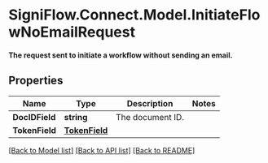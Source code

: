 # SigniFlow.Connect.Model.InitiateFlowNoEmailRequest
#### The request sent to initiate a workflow without sending an email.

## Properties

Name | Type | Description | Notes
------------ | ------------- | ------------- | -------------
**DocIDField** | **string** | The document ID. | 
**TokenField** | [**TokenField**](TokenField.md) |  | 

[[Back to Model list]](../README.md#documentation-for-models) [[Back to API list]](../README.md#documentation-for-api-endpoints) [[Back to README]](../README.md)

